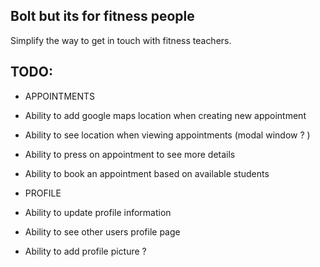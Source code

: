 ## Bolt but its for fitness people

Simplify the way to get in touch with fitness teachers.

## TODO:

* APPOINTMENTS
* Ability to add google maps location when creating new appointment
* Ability to see location when viewing appointments (modal window ? )
* Ability to press on appointment to see more details
* Ability to book an appointment based on available students


* PROFILE
* Ability to update profile information
* Ability to see other users profile page
* Ability to add profile picture ?
